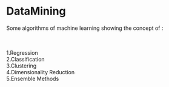 # DataMining

Some algorithms of machine learning showing the concept of :<br /><br /><br />

1.Regression<br />
2.Classification<br />
3.Clustering<br />
4.Dimensionality Reduction<br />
5.Ensemble Methods<br />
